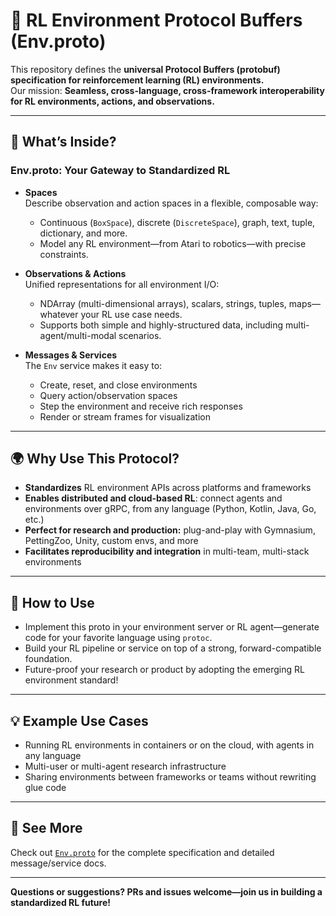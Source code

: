 
# 🧩 RL Environment Protocol Buffers (Env.proto)

This repository defines the **universal Protocol Buffers (protobuf) specification for reinforcement learning (RL) environments.**  
Our mission: **Seamless, cross-language, cross-framework interoperability for RL environments, actions, and observations.**

---

## 🚀 **What’s Inside?**

### **Env.proto: Your Gateway to Standardized RL**

- **Spaces**  
  Describe observation and action spaces in a flexible, composable way:
    - Continuous (`BoxSpace`), discrete (`DiscreteSpace`), graph, text, tuple, dictionary, and more.
    - Model any RL environment—from Atari to robotics—with precise constraints.

- **Observations & Actions**  
  Unified representations for all environment I/O:
    - NDArray (multi-dimensional arrays), scalars, strings, tuples, maps—whatever your RL use case needs.
    - Supports both simple and highly-structured data, including multi-agent/multi-modal scenarios.

- **Messages & Services**  
  The `Env` service makes it easy to:
    - Create, reset, and close environments
    - Query action/observation spaces
    - Step the environment and receive rich responses
    - Render or stream frames for visualization

---

## 🌍 **Why Use This Protocol?**

- **Standardizes** RL environment APIs across platforms and frameworks
- **Enables distributed and cloud-based RL**: connect agents and environments over gRPC, from any language (Python, Kotlin, Java, Go, etc.)
- **Perfect for research and production:** plug-and-play with Gymnasium, PettingZoo, Unity, custom envs, and more
- **Facilitates reproducibility and integration** in multi-team, multi-stack environments

---

## 🔗 **How to Use**

- Implement this proto in your environment server or RL agent—generate code for your favorite language using `protoc`.
- Build your RL pipeline or service on top of a strong, forward-compatible foundation.
- Future-proof your research or product by adopting the emerging RL environment standard!

---

## 💡 **Example Use Cases**

- Running RL environments in containers or on the cloud, with agents in any language
- Multi-user or multi-agent research infrastructure
- Sharing environments between frameworks or teams without rewriting glue code

---

## 📄 **See More**

Check out [`Env.proto`](./Env.proto) for the complete specification and detailed message/service docs.

---

**Questions or suggestions? PRs and issues welcome—join us in building a standardized RL future!**
